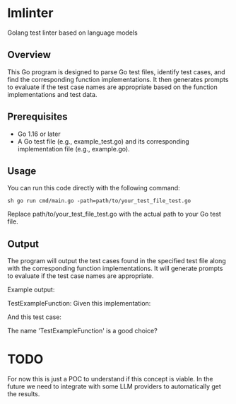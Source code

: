 # lmlinter

Golang test linter based on language models

## Overview

This Go program is designed to parse Go test files, identify test cases, and
find the corresponding function implementations. It then generates prompts to
evaluate if the test case names are appropriate based on the function
implementations and test data.

## Prerequisites

- Go 1.16 or later
- A Go test file (e.g., example_test.go) and its corresponding implementation file (e.g., example.go).

## Usage

You can run this code directly with the following command:

``sh
   go run cmd/main.go -path=path/to/your_test_file_test.go
``

Replace path/to/your_test_file_test.go with the actual path to your Go test file.

## Output

The program will output the test cases found in the specified test file along
with the corresponding function implementations. It will generate prompts to
evaluate if the test case names are appropriate.

Example output:

TestExampleFunction:
Given this implementation: 
<function implementation>

And this test case: 
<test case data>

The name 'TestExampleFunction' is a good choice?

# TODO

For now this is just a POC to understand if this concept is viable.
In the future we need to integrate with some LLM providers to automatically get the results.
